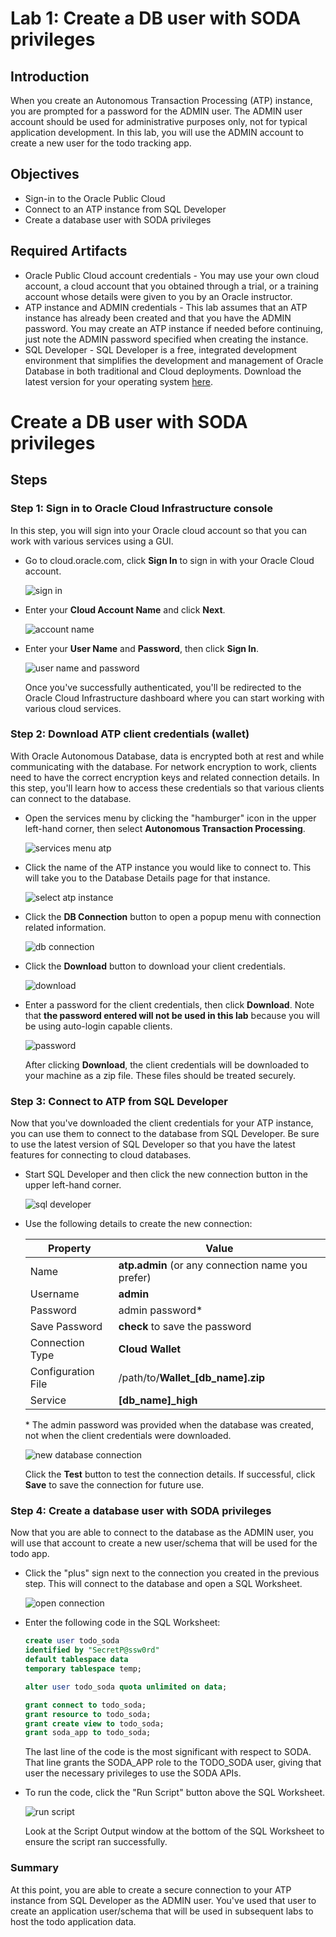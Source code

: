 # Lab 1: Create a DB user with SODA privileges

## Introduction

When you create an Autonomous Transaction Processing (ATP) instance, you are prompted for a password for the ADMIN user. The ADMIN user account should be used for administrative purposes only, not for typical application development. In this lab, you will use the ADMIN account to create a new user for the todo tracking app.

## Objectives

- Sign-in to the Oracle Public Cloud
- Connect to an ATP instance from SQL Developer
- Create a database user with SODA privileges

## Required Artifacts

- Oracle Public Cloud account credentials - You may use your own cloud account, a cloud account that you obtained through a trial, or a training account whose details were given to you by an Oracle instructor.
- ATP instance and ADMIN credentials - This lab assumes that an ATP instance has already been created and that you have the ADMIN password. You may create an ATP instance if needed before continuing, just note the ADMIN password specified when creating the instance.
- SQL Developer - SQL Developer is a free, integrated development environment that simplifies the development and management of Oracle Database in both traditional and Cloud deployments. Download the latest version for your operating system [here](https://www.oracle.com/technetwork/developer-tools/sql-developer/downloads/index.html).

# Create a DB user with SODA privileges

## Steps

### Step 1: Sign in to Oracle Cloud Infrastructure console

In this step, you will sign into your Oracle cloud account so that you can work with various services using a GUI.

- Go to cloud.oracle.com, click **Sign In** to sign in with your Oracle Cloud account.

  ![sign in](images/1/signin.png)

- Enter your **Cloud Account Name** and click **Next**.

  ![account name](images/1/account-name.png)

- Enter your **User Name** and **Password**, then click **Sign In**.

  ![user name and password](images/1/user-name-and-password.png)

  Once you've successfully authenticated, you'll be redirected to the Oracle Cloud Infrastructure dashboard where you can start working with various cloud services.

### Step 2: Download ATP client credentials (wallet)

With Oracle Autonomous Database, data is encrypted both at rest and while communicating with the database. For network encryption to work, clients need to have the correct encryption keys and related connection details. In this step, you'll learn how to access these credentials so that various clients can connect to the database.

- Open the services menu by clicking the "hamburger" icon in the upper left-hand corner, then select **Autonomous Transaction Processing**.

  ![services menu atp](images/1/services-menu-atp.png)

- Click the name of the ATP instance you would like to connect to. This will take you to the Database Details page for that instance.

  ![select atp instance](images/1/select-atp-instance.png)

- Click the **DB Connection** button to open a popup menu with connection related information.

  ![db connection](images/1/db-connection.png)

- Click the **Download** button to download your client credentials.

  ![download](images/1/download.png)

- Enter a password for the client credentials, then click **Download**. Note that **the password entered will not be used in this lab** because you will be using auto-login capable clients. 

  ![password](images/1/password.png)

  After clicking **Download**, the client credentials will be downloaded to your machine as a zip file. These files should be treated securely. 

### Step 3: Connect to ATP from SQL Developer

Now that you've downloaded the client credentials for your ATP instance, you can use them to connect to the database from SQL Developer. Be sure to use the latest version of SQL Developer so that you have the latest features for connecting to cloud databases.

- Start SQL Developer and then click the new connection button in the upper left-hand corner.

  ![sql developer](images/1/sql-developer.png)

- Use the following details to create the new connection:

    | Property           | Value                                             |
    | ------------------ | ------------------------------------------------- |
    | Name               | **atp.admin** (or any connection name you prefer) |
    | Username           | **admin**                                         |
    | Password           | admin password*                                   |
    | Save Password      | **check** to save the password                    |
    | Connection Type    | **Cloud Wallet**                                  |
    | Configuration File | /path/to/**Wallet_[db_name].zip**                 |
    | Service            | **[db_name]_high**                                |

  \* The admin password was provided when the database was created, not when the client credentials were downloaded.
  
  ![new database connection](images/1/new-database-connection.png)

  Click the **Test** button to test the connection details. If successful, click **Save** to save the connection for future use.

### Step 4: Create a database user with SODA privileges

Now that you are able to connect to the database as the ADMIN user, you will use that account to create a new user/schema that will be used for the todo app. 

- Click the "plus" sign next to the connection you created in the previous step. This will connect to the database and open a SQL Worksheet.

  ![open connection](images/1/open-connection.png)

- Enter the following code in the SQL Worksheet:

  ```sql
  create user todo_soda 
  identified by "SecretP@ssw0rd"
  default tablespace data
  temporary tablespace temp;

  alter user todo_soda quota unlimited on data;

  grant connect to todo_soda;
  grant resource to todo_soda;
  grant create view to todo_soda;
  grant soda_app to todo_soda;
  ```

  The last line of the code is the most significant with respect to SODA. That line grants the SODA_APP role to the TODO_SODA user, giving that user the necessary privileges to use the SODA APIs.

- To run the code, click the "Run Script" button above the SQL Worksheet.

  ![run script](images/1/run-script.png)

  Look at the Script Output window at the bottom of the SQL Worksheet to ensure the script ran successfully.

### Summary

At this point, you are able to create a secure connection to your ATP instance from SQL Developer as the ADMIN user. You've used that user to create an application user/schema that will be used in subsequent labs to host the todo application data.
